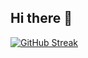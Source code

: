 ## Hi there 👋

[![GitHub Streak](https://streak-stats.demolab.com?user=Malikbilal111&hide_border=true&short_numbers=true&exclude_days=Sun)](https://git.io/streak-stats)


<!--
**MalikBilal111/Malikbilal111** is a ✨ _special_ ✨ repository because its `README.md` (this file) appears on your GitHub profile.

Here are some ideas to get you started:

- 🔭 I’m currently working on ...
- 🌱 I’m currently learning ...
- 👯 I’m looking to collaborate on ...
- 🤔 I’m looking for help with ...
- 💬 Ask me about ...
- 📫 How to reach me: ...
- 😄 Pronouns: ...
- ⚡ Fun fact: ...
-->
